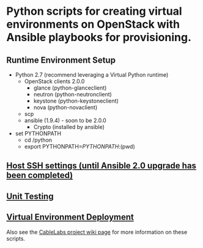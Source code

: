 # Python scripts for creating virtual environments on OpenStack with Ansible playbooks for provisioning.

## Runtime Environment Setup
  * Python 2.7 (recommend leveraging a Virtual Python runtime)
    * OpenStack clients 2.0.0
      * glance (python-glanceclient)
      * neutron (python-neutronclient)
      * keystone (python-keystoneclient)
      * nova (python-novaclient)
    * scp
    * ansible (1.9.4) - soon to be 2.0.0
      * Crypto (installed by ansible)
  * set PYTHONPATH
    * cd <path to repo>/python
    * export PYTHONPATH=$PYTHONPATH:$(pwd)

## [Host SSH settings (until Ansible 2.0 upgrade has been completed)](doc/HostSSHConfig.md)
## [Unit Testing](doc/UnitTesting.md)
## [Virtual Environment Deployment](doc/VirtEnvDeploy.md)

Also see the [CableLabs project wiki page](https://community.cablelabs.com/wiki/display/SNAPS/OpenStack+Instantiation%2C+Provisioning%2C+and+Testing)
for more information on these scripts.
